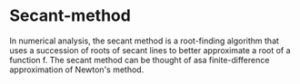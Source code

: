 # Secant-method
In numerical analysis, the secant method is a root-finding algorithm that uses a succession of roots of secant lines to better 
approximate a root of a function f. 
The secant method can be thought of asa finite-difference approximation of Newton's method.
